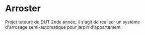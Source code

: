 # Arroster
Projet tuteuré de DUT 2nde année, il s'agit de réaliser un système d'arrosage semi-automatique pour jarpin d'appartement
